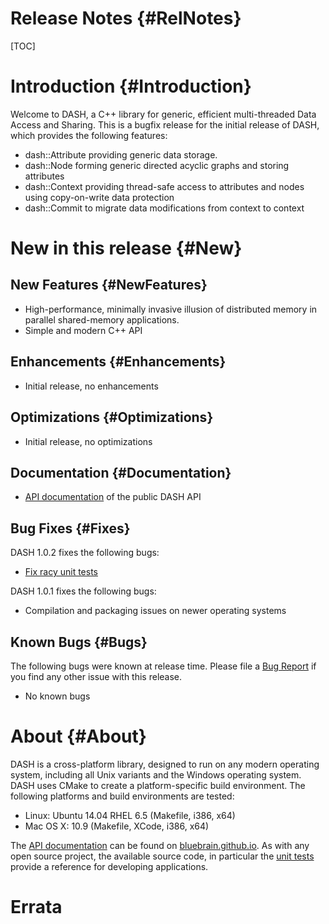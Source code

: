 Release Notes {#RelNotes}
============

[TOC]

# Introduction {#Introduction}

Welcome to DASH, a C++ library for generic, efficient multi-threaded Data
Access and Sharing. This is a bugfix release for the initial release of DASH,
which provides the following features:

* dash::Attribute providing generic data storage.
* dash::Node forming generic directed acyclic graphs and storing attributes
* dash::Context providing thread-safe access to attributes and nodes using
  copy-on-write data protection
* dash::Commit to migrate data modifications from context to context

# New in this release {#New}

## New Features {#NewFeatures}

* High-performance, minimally invasive illusion of distributed memory in
  parallel shared-memory applications.
* Simple and modern C++ API

## Enhancements {#Enhancements}

* Initial release, no enhancements

## Optimizations {#Optimizations}

* Initial release, no optimizations

## Documentation {#Documentation}

* [API documentation](http://bluebrain.github.io/dash-1.0/index.html)
  of the public DASH API

## Bug Fixes {#Fixes}

DASH 1.0.2 fixes the following bugs:

* [Fix racy unit tests](https://github.com/BlueBrain/dash/pull/18)

DASH 1.0.1 fixes the following bugs:

* Compilation and packaging issues on newer operating systems

## Known Bugs {#Bugs}

The following bugs were known at release time. Please file a
[Bug Report](https://github.com/BlueBrain/dash/issues) if you find
any other issue with this release.

* No known bugs

# About {#About}

DASH is a cross-platform library, designed to run on any modern operating
system, including all Unix variants and the Windows operating system. DASH uses
CMake to create a platform-specific build environment. The following platforms
and build environments are tested:

* Linux: Ubuntu 14.04 RHEL 6.5 (Makefile, i386, x64)
* Mac OS X: 10.9 (Makefile, XCode, i386, x64)

The
[API documentation](http://bluebrain.github.io/dash-1.0/index.html)
can be found on [bluebrain.github.io](http://bluebrain.github.io/). As
with any open source project, the available source code, in particular
the [unit tests](https://github.com/BlueBrain/dash/tree/1.0/tests)
provide a reference for developing applications.

# Errata
